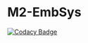 # M2-EmbSys

[![Codacy Badge](https://api.codacy.com/project/badge/Grade/acdd69782a4347d0a5a365fc12dfce12)](https://app.codacy.com/gh/vinayaksinghmokhashi/M2-EmbSys?utm_source=github.com&utm_medium=referral&utm_content=vinayaksinghmokhashi/M2-EmbSys&utm_campaign=Badge_Grade_Settings)

